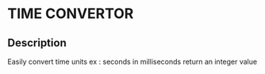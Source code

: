 # TIME CONVERTOR

## Description

Easily convert time units ex : seconds in milliseconds return an integer value

